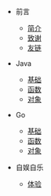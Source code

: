 
- 前言
    - [简介](zh-cn/README.md)
    - [致谢](zh-cn/Thanks.md)
    - [友链](zh-cn/Contact.md)
- Java
    - [基础](zh-cn/Java/base.md)
    - [函数](zh-cn/Java/func.md)
    - [对象](zh-cn/Java/object.md)

- Go
    - [基础](zh-cn/Go/base.md)
    - [函数](zh-cn/Go/func.md)
    - [对象](zh-cn/Go/object.md)
- 自娱自乐
    - [体验](zh-cn/%E8%87%AA%E5%A8%B1%E8%87%AA%E4%B9%90/%E6%B3%A8%E5%86%8C%E4%BD%BF%E7%94%A8ChatGPT.md)
